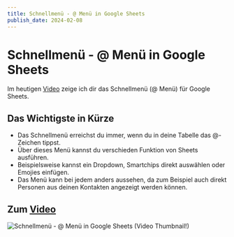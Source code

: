 ```yaml
---
title: Schnellmenü - @ Menü in Google Sheets
publish_date: 2024-02-08
---
```


# Schnellmenü - @ Menü in Google Sheets

Im heutigen [Video](https://youtu.be/I1IQ3woc6w4) zeige ich dir das Schnellmenü (@ Menü) für Google Sheets. 

## Das Wichtigste in Kürze

- Das Schnellmenü erreichst du immer, wenn du in deine Tabelle das @-Zeichen tippst.
- Über dieses Menü kannst du verschieden Funktion von Sheets ausführen.
- Beispielsweise kannst ein Dropdown, Smartchips direkt auswählen oder Emojies einfügen.
- Das Menü kann bei jedem anders aussehen, da zum Beispiel auch direkt Personen aus deinen Kontakten angezeigt werden können.

## Zum [Video](https://youtu.be/I1IQ3woc6w4)

![Schnellmenü - @ Menü in Google Sheets (Video Thumbnail!)](../../thumbnails/Fertig552.jpg "Schnellmenü - @ Menü in Google Sheets (Video Thumbnail!)")